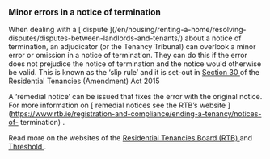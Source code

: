 ###  Minor errors in a notice of termination

When dealing with a [ dispute ](/en/housing/renting-a-home/resolving-
disputes/disputes-between-landlords-and-tenants/) about a notice of
termination, an adjudicator (or the Tenancy Tribunal) can overlook a minor
error or omission in a notice of termination. They can do this if the error
does not prejudice the notice of termination and the notice would otherwise be
valid. This is known as the ‘slip rule’ and it is set-out in [ Section 30
](http://www.irishstatutebook.ie/eli/2015/act/42/enacted/en/print#sec30) of
the Residential Tenancies (Amendment) Act 2015

A ‘remedial notice’ can be issued that fixes the error with the original
notice. For more information on [ remedial notices see the RTB’s website
](https://www.rtb.ie/registration-and-compliance/ending-a-tenancy/notices-of-
termination) .

Read more on the websites of the [ Residential Tenancies Board (RTB)
](https://www.rtb.ie/) and [ Threshold ](https://www.threshold.ie/) .
